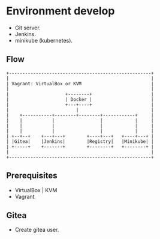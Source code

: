 # Environment develop

- Git server.
- Jenkins.
- minikube (kubernetes).

## Flow

    +-----------------------------------------------------+
    |                                                     |
    | Vagrant: VirtualBox or KVM                          |
    |                                                     |
    |                     +--------+                      |
    |                     | Docker |                      |
    |                     +---+----+                      |
    |                         |                           |
    |    +-----------+--------+--------+------------+     |
    |    |           |                 |            |     |
    |    |           |                 |            |     |
    |    |           |                 |            |     |
    | +--+--+    +---+---+        +----+---+   +----+---+ |
    | |Gitea|    |Jenkins|        |Registry|   |Minikube| |
    | +-----+    +-------+        +--------+   +--------+ |
    |                                                     |
    +-----------------------------------------------------+

## Prerequisites

- VirtualBox | KVM
- Vagrant

## Gitea

- Create gitea user.
